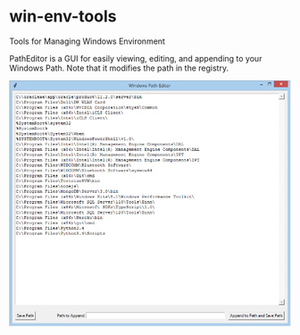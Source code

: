 # win-env-tools
Tools for Managing Windows Environment

PathEditor is a GUI for easily viewing, editing, and appending to your Windows Path.  Note that it modifies the path in the registry.

![alt tag](screenshots/PathEditor.png)
